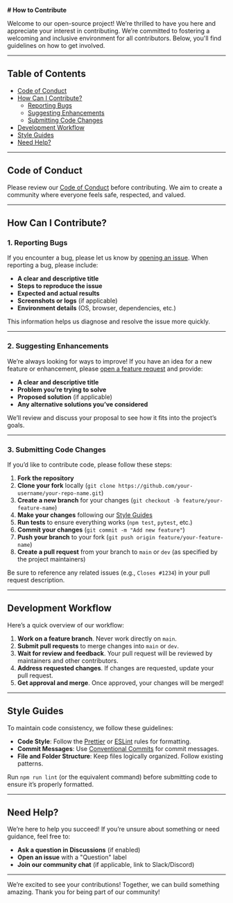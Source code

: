 **# How to Contribute**

Welcome to our open-source project! We’re thrilled to have you here and appreciate your interest in contributing. We’re committed to fostering a welcoming and inclusive environment for all contributors. Below, you'll find guidelines on how to get involved.

---

## **Table of Contents**
- [Code of Conduct](#code-of-conduct)
- [How Can I Contribute?](#how-can-i-contribute)
  - [Reporting Bugs](#reporting-bugs)
  - [Suggesting Enhancements](#suggesting-enhancements)
  - [Submitting Code Changes](#submitting-code-changes)
- [Development Workflow](#development-workflow)
- [Style Guides](#style-guides)
- [Need Help?](#need-help)

---

## **Code of Conduct**

Please review our [Code of Conduct](./CODE_OF_CONDUCT.md) before contributing. We aim to create a community where everyone feels safe, respected, and valued.

---

## **How Can I Contribute?**

### **1. Reporting Bugs**
If you encounter a bug, please let us know by [opening an issue](https://github.com/your-repo-name/issues). When reporting a bug, please include:
- **A clear and descriptive title**
- **Steps to reproduce the issue**
- **Expected and actual results**
- **Screenshots or logs** (if applicable)
- **Environment details** (OS, browser, dependencies, etc.)

This information helps us diagnose and resolve the issue more quickly.

---

### **2. Suggesting Enhancements**
We’re always looking for ways to improve! If you have an idea for a new feature or enhancement, please [open a feature request](https://github.com/your-repo-name/issues) and provide:
- **A clear and descriptive title**
- **Problem you’re trying to solve**
- **Proposed solution** (if applicable)
- **Any alternative solutions you’ve considered**

We’ll review and discuss your proposal to see how it fits into the project’s goals.

---

### **3. Submitting Code Changes**
If you’d like to contribute code, please follow these steps:
1. **Fork the repository**
2. **Clone your fork** locally (`git clone https://github.com/your-username/your-repo-name.git`)
3. **Create a new branch** for your changes (`git checkout -b feature/your-feature-name`)
4. **Make your changes** following our [Style Guides](#style-guides)
5. **Run tests** to ensure everything works (`npm test`, `pytest`, etc.)
6. **Commit your changes** (`git commit -m "Add new feature"`)
7. **Push your branch** to your fork (`git push origin feature/your-feature-name`)
8. **Create a pull request** from your branch to `main` or `dev` (as specified by the project maintainers)

Be sure to reference any related issues (e.g., `Closes #1234`) in your pull request description.

---

## **Development Workflow**

Here’s a quick overview of our workflow:
1. **Work on a feature branch**. Never work directly on `main`.
2. **Submit pull requests** to merge changes into `main` or `dev`.
3. **Wait for review and feedback**. Your pull request will be reviewed by maintainers and other contributors.
4. **Address requested changes**. If changes are requested, update your pull request.
5. **Get approval and merge**. Once approved, your changes will be merged!

---

## **Style Guides**
To maintain code consistency, we follow these guidelines:
- **Code Style**: Follow the [Prettier](https://prettier.io/) or [ESLint](https://eslint.org/) rules for formatting.
- **Commit Messages**: Use [Conventional Commits](https://www.conventionalcommits.org/) for commit messages.
- **File and Folder Structure**: Keep files logically organized. Follow existing patterns.

Run `npm run lint` (or the equivalent command) before submitting code to ensure it’s properly formatted.

---

## **Need Help?**

We’re here to help you succeed! If you’re unsure about something or need guidance, feel free to:
- **Ask a question in Discussions** (if enabled)
- **Open an issue** with a "Question" label
- **Join our community chat** (if applicable, link to Slack/Discord)

---

We’re excited to see your contributions! Together, we can build something amazing. Thank you for being part of our community!

